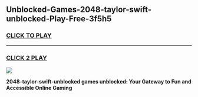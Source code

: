 
## Unblocked-Games-2048-taylor-swift-unblocked-Play-Free-3f5h5
<h3>
<a href="https://premium76.site?title=2048-taylor-swift-unblocked&ref=20M">CLICK TO PLAY</a></h3>
<hr>

<h3>
<a href="https://premium76.site?title=2048-taylor-swift-unblocked&ref=20M">CLICK 2 PLAY</a>
  
</h3>

<a href="https://premium76.site?title=2048-taylor-swift-unblocked&ref=19M"><img src="https://clearcache.store/games.png"></a>


**2048-taylor-swift-unblocked games unblocked: Your Gateway to Fun and Accessible Online Gaming**
